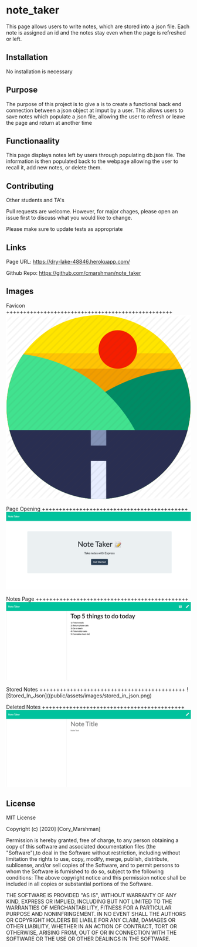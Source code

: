 # note_taker
This page allows users to write notes, which are stored into a json file. Each note is assigned an id and the notes stay even when the page is refreshed or left.

## Installation

No installation is necessary

## Purpose

The purpose of this project is to give a is to create a functional back end connection between a json object at imput by a user. This allows users to save notes which populate a json file, allowing the user to refresh or leave the page and return at another time 

## Functionaality

This page displays notes left by users through populating db.json file. The information is then populated back to the webpage allowing the user to recall it, add new notes, or delete them. 

## Contributing

Other students and TA's 

Pull requests are welcome. However, for major chages, please open an issue first to discuss what you would like to change.

Please make sure to update tests as appropriate

## Links

Page URL: https://dry-lake-48846.herokuapp.com/

Github Repo: https://github.com/cmarshman/note_taker

## Images

Favicon +++++++++++++++++++++++++++++++++++++++++++++++++
![Favicon](public/assets/images/road_favicon.png)

Page Opening +++++++++++++++++++++++++++++++++++++++++++
![Page_Opening](public/assets/images/page_opening.png)

Notes Page +++++++++++++++++++++++++++++++++++++++++++++
![Notes_Page](public/assets/images/notes_page.png)

Stored Notes +++++++++++++++++++++++++++++++++++++++++++
![Stored_In_Json]((public/assets/images/stored_in_json.png)

Deleted Notes ++++++++++++++++++++++++++++++++++++++++++
![Delete_Notes](public/assets/images/delete_notes.png)

## License
MIT License

Copyright (c) [2020] [Cory_Marshman]

Permission is hereby granted, free of charge, to any person obtaining a copy of this software and associated documentation files (the "Software"),to deal in the Software without restriction, including without limitation the rights to use, copy, modify, merge, publish, distribute, sublicense, and/or sell copies of the Software, and to permit persons to whom the Software is furnished to do so, subject to the following conditions: The above copyright notice and this permission notice shall be included in all copies or substantial portions of the Software.

THE SOFTWARE IS PROVIDED "AS IS", WITHOUT WARRANTY OF ANY KIND, EXPRESS OR IMPLIED, INCLUDING BUT NOT LIMITED TO THE WARRANTIES OF MERCHANTABILITY, FITNESS FOR A PARTICULAR PURPOSE AND NONINFRINGEMENT. IN NO EVENT SHALL THE AUTHORS OR COPYRIGHT HOLDERS BE LIABLE FOR ANY CLAIM, DAMAGES OR OTHER LIABILITY, WHETHER IN AN ACTION OF CONTRACT, TORT OR OTHERWISE, ARISING FROM, OUT OF OR IN CONNECTION WITH THE SOFTWARE OR THE USE OR OTHER DEALINGS IN THE SOFTWARE.